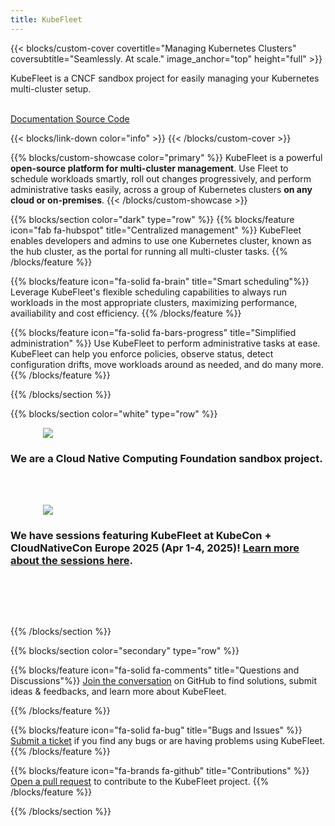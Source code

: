 ```yaml
---
title: KubeFleet
---
```


{{< blocks/custom-cover covertitle="Managing Kubernetes Clusters" coversubtitle="Seamlessly. At scale." image_anchor="top" height="full" >}}
<p class="h5">KubeFleet is a CNCF sandbox project for easily managing your Kubernetes multi-cluster setup.</p>
<br>
<a class="btn btn-lg btn-dark me-3 mb-4" href="/website/docs/">
  Documentation <i class="fas fa-arrow-alt-circle-right ms-2"></i>
</a>
<a class="btn btn-lg btn-secondary me-3 mb-4" href="https://github.com/kubefleet-dev/kubefleet">
  Source Code <i class="fab fa-github ms-2 "></i>
</a>
<p class="lead mt-5"></p>
{{< blocks/link-down color="info" >}}
{{< /blocks/custom-cover >}}


{{% blocks/custom-showcase color="primary" %}}
KubeFleet is a powerful <span class="text-white bg-dark"><b>open-source platform
for multi-cluster management</b></span>. Use Fleet to schedule workloads smartly,
roll out changes progressively, and perform administrative tasks easily, 
across a group of Kubernetes clusters
<span class="text-white bg-dark"><b>on any cloud or on-premises</b></span>.
{{< /blocks/custom-showcase >}}


{{% blocks/section color="dark" type="row" %}}
{{% blocks/feature icon="fab fa-hubspot" title="Centralized management" %}}
KubeFleet enables developers and admins to use one Kubernetes cluster, known as the hub cluster, as the portal for running all multi-cluster tasks.
{{% /blocks/feature %}}


{{% blocks/feature icon="fa-solid fa-brain" title="Smart scheduling"%}}
Leverage KubeFleet's flexible scheduling capabilities to always run workloads in the most appropriate clusters, maximizing
performance, availiability and cost efficiency.
{{% /blocks/feature %}}


{{% blocks/feature icon="fa-solid fa-bars-progress" title="Simplified administration" %}}
Use KubeFleet to perform administrative tasks at ease. KubeFleet can help you enforce policies, observe status, detect configuration drifts, move workloads around as needed, and do many more. 
{{% /blocks/feature %}}


{{% /blocks/section %}}


{{% blocks/section color="white" type="row" %}}
<div style="position: relative; width: 100%;">
  <div style="position: relative; width: 400px; left: calc(50% - 200px);">
    <img src="images/logos/cncf-color.svg">
  </div>
</div>
<p>
  <h3 class="text-center">
  We are a Cloud Native Computing Foundation sandbox project.
  </h3><br><br>
</p>
<div style="position: relative; width: 100%;">
  <div style="position: relative; width: 400px; left: calc(50% - 200px);">
    <img src="images/logos/kccnc-eu-2025-color.svg">
  </div>
</div>
<p>
  <h3 class="text-center">
  We have sessions featuring KubeFleet at KubeCon + CloudNativeCon Europe 2025 (Apr 1-4, 2025)! <a href="https://events.linuxfoundation.org/kubecon-cloudnativecon-europe/program/schedule/">Learn more about the sessions here</a>.
  </h3><br><br>
</p>
<br>

{{% /blocks/section %}}


{{% blocks/section color="secondary" type="row" %}}

{{% blocks/feature icon="fa-solid fa-comments" title="Questions and Discussions"%}}
<a href="https://github.com/kubefleet-dev/kubefleet/discussions">Join the conversation</a> on GitHub to find solutions, submit ideas & feedbacks, and learn more about KubeFleet.

{{% /blocks/feature %}}

{{% blocks/feature icon="fa-solid fa-bug" title="Bugs and Issues" %}}
<a href="https://github.com/kubefleet-dev/kubefleet/issues">Submit a ticket</a> if you find any bugs or are having problems using KubeFleet.
{{% /blocks/feature %}}

{{% blocks/feature icon="fa-brands fa-github" title="Contributions" %}}
<a href="https://github.com/kubefleet-dev/kubefleet/pulls">Open a pull request</a> to contribute to the KubeFleet project.
{{% /blocks/feature %}}

{{% /blocks/section %}}

